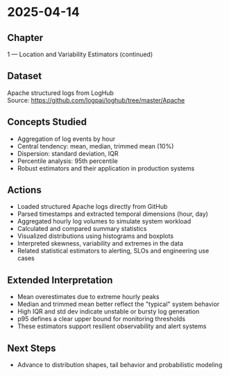 # 2025-04-14

## Chapter
1 — Location and Variability Estimators (continued)

## Dataset
Apache structured logs from LogHub  
Source: https://github.com/logpai/loghub/tree/master/Apache

## Concepts Studied
- Aggregation of log events by hour
- Central tendency: mean, median, trimmed mean (10%)
- Dispersion: standard deviation, IQR
- Percentile analysis: 95th percentile
- Robust estimators and their application in production systems

## Actions
- Loaded structured Apache logs directly from GitHub
- Parsed timestamps and extracted temporal dimensions (hour, day)
- Aggregated hourly log volumes to simulate system workload
- Calculated and compared summary statistics
- Visualized distributions using histograms and boxplots
- Interpreted skewness, variability and extremes in the data
- Related statistical estimators to alerting, SLOs and engineering use cases

## Extended Interpretation
- Mean overestimates due to extreme hourly peaks
- Median and trimmed mean better reflect the "typical" system behavior
- High IQR and std dev indicate unstable or bursty log generation
- p95 defines a clear upper bound for monitoring thresholds
- These estimators support resilient observability and alert systems

## Next Steps
- Advance to distribution shapes, tail behavior and probabilistic modeling
